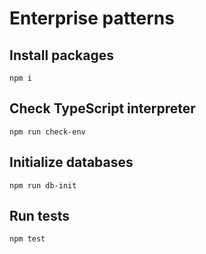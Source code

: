 # Enterprise patterns

## Install packages

```shell
npm i
```

## Check TypeScript interpreter

```shell
npm run check-env
```

## Initialize databases

```shell
npm run db-init
```

## Run tests

```shell
npm test
```
